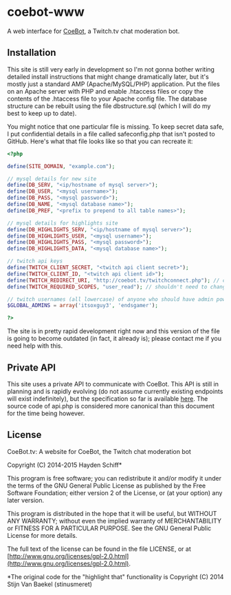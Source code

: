 # coebot-www
A web interface for [CoeBot](https://bitbucket.org/tucker_gardner/coebot), a Twitch.tv chat moderation bot.

## Installation
This site is still very early in development so I'm not gonna bother writing detailed install instructions that might change dramatically later, but it's mostly just a standard AMP (Apache/MySQL/PHP) application. Put the files on an Apache server with PHP and enable .htaccess files or copy the contents of the .htaccess file to your Apache config file. The database structure can be rebuilt using the file dbstructure.sql (which I will do my best to keep up to date).

You might notice that one particular file is missing. To keep secret data safe, I put confidential details in a file called safeconfig.php that isn't posted to GitHub. Here's what that file looks like so that you can recreate it:

```php
<?php

define(SITE_DOMAIN, "example.com");

// mysql details for new site
define(DB_SERV, "<ip/hostname of mysql server>");
define(DB_USER, "<mysql username>");
define(DB_PASS, "<mysql password>");
define(DB_NAME, "<mysql database name>");
define(DB_PREF, "<prefix to prepend to all table names>");

// mysql details for highlights site
define(DB_HIGHLIGHTS_SERV, "<ip/hostname of mysql server>");
define(DB_HIGHLIGHTS_USER, "<mysql username>");
define(DB_HIGHLIGHTS_PASS, "<mysql password>");
define(DB_HIGHLIGHTS_DATA, "<mysql database name>");

// twitch api keys
define(TWITCH_CLIENT_SECRET, "<twitch api client secret>");
define(TWITCH_CLIENT_ID, "<twitch api client id>");
define(TWITCH_REDIRECT_URI, "http://coebot.tv/twitchconnect.php"); // change "coebot.tv" to your domain name
define(TWITCH_REQUIRED_SCOPES, "user_read"); // shouldn't need to change this

// twitch usernames (all lowercase) of anyone who should have admin powers on the website
$GLOBAL_ADMINS = array('itsoxguy3', 'endsgamer');

?>
```

The site is in pretty rapid development right now and this version of the file is going to become outdated (in fact, it already is); please contact me if you need help with this.

## Private API
This site uses a private API to communicate with CoeBot. This API is still in planning and is rapidly evolving (do not assume currently existing endpoints will exist indefinitely), but the specification so far is available [here](https://docs.google.com/document/d/1tQNETtRvTuSdGKEep57yuO_8J_YfjS5J3--Q6vH0Rcc/edit?usp=sharing). The source code of api.php is considered more canonical than this document for the time being however.

## License
CoeBot.tv: A website for CoeBot, the Twitch chat moderation bot

Copyright (C) 2014-2015 Hayden Schiff*

This program is free software; you can redistribute it and/or
modify it under the terms of the GNU General Public License
as published by the Free Software Foundation; either version 2
of the License, or (at your option) any later version.

This program is distributed in the hope that it will be useful,
but WITHOUT ANY WARRANTY; without even the implied warranty of
MERCHANTABILITY or FITNESS FOR A PARTICULAR PURPOSE.  See the
GNU General Public License for more details.

The full text of the license can be found in the file LICENSE,
or at [http://www.gnu.org/licenses/gpl-2.0.html](http://www.gnu.org/licenses/gpl-2.0.html).

*The original code for the "highlight that" functionality is Copyright (C) 2014 Stijn Van Baekel (stinusmeret)
